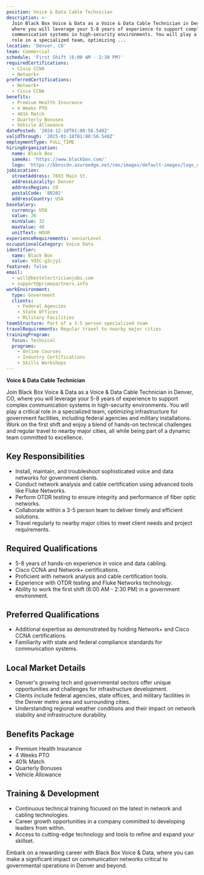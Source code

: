 ```yaml
---
position: Voice & Data Cable Technician
description: >-
  Join Black Box Voice & Data as a Voice & Data Cable Technician in Denver, CO,
  where you will leverage your 5-8 years of experience to support complex
  communication systems in high-security environments. You will play a critical
  role in a specialized team, optimizing ...
location: 'Denver, CO'
team: Commercial
schedule: 'First Shift (6:00 AM - 2:30 PM)'
requiredCertifications:
  - Cisco CCNA
  - Network+
preferredCertifications:
  - Network+
  - Cisco CCNA
benefits:
  - Premium Health Insurance
  - 4 Weeks PTO
  - 401k Match
  - Quarterly Bonuses
  - Vehicle Allowance
datePosted: '2024-12-18T01:00:56.548Z'
validThrough: '2025-01-18T01:00:56.548Z'
employmentType: FULL_TIME
hiringOrganization:
  name: Black Box
  sameAs: 'https://www.blackbox.com/'
  logo: 'https://bbnscdn.azureedge.net/cms/images/default-images/logo_dark.png'
jobLocation:
  streetAddress: 7693 Main St.
  addressLocality: Denver
  addressRegion: CO
  postalCode: '80202'
  addressCountry: USA
baseSalary:
  currency: USD
  value: 36
  minValue: 32
  maxValue: 40
  unitText: HOUR
experienceRequirements: seniorLevel
occupationalCategory: Voice Data
identifier:
  name: Black Box
  value: VOIC-g2cjy1
featured: false
email:
  - will@bestelectricianjobs.com
  - support@primepartners.info
workEnvironment:
  type: Government
  clients:
    - Federal Agencies
    - State Offices
    - Military Facilities
teamStructure: Part of a 3-5 person specialized team
travelRequirements: Regular travel to nearby major cities
trainingProgram:
  focus: Technical
  programs:
    - Online Courses
    - Industry Certifications
    - Skills Workshops
---
```



**Voice & Data Cable Technician**

Join Black Box Voice & Data as a Voice & Data Cable Technician in Denver, CO, where you will leverage your 5-8 years of experience to support complex communication systems in high-security environments. You will play a critical role in a specialized team, optimizing infrastructure for government facilities, including federal agencies and military installations. Work on the first shift and enjoy a blend of hands-on technical challenges and regular travel to nearby major cities, all while being part of a dynamic team committed to excellence.

## Key Responsibilities
- Install, maintain, and troubleshoot sophisticated voice and data networks for government clients.
- Conduct network analysis and cable certification using advanced tools like Fluke Networks.
- Perform OTDR testing to ensure integrity and performance of fiber optic networks.
- Collaborate within a 3-5 person team to deliver timely and efficient solutions.
- Travel regularly to nearby major cities to meet client needs and project requirements.

## Required Qualifications
- 5-8 years of hands-on experience in voice and data cabling.
- Cisco CCNA and Network+ certifications.
- Proficient with network analysis and cable certification tools.
- Experience with OTDR testing and Fluke Networks technology.
- Ability to work the first shift (6:00 AM - 2:30 PM) in a government environment.

## Preferred Qualifications
- Additional expertise as demonstrated by holding Network+ and Cisco CCNA certifications.
- Familiarity with state and federal compliance standards for communication systems.

## Local Market Details
- Denver's growing tech and governmental sectors offer unique opportunities and challenges for infrastructure development.
- Clients include federal agencies, state offices, and military facilities in the Denver metro area and surrounding cities.
- Understanding regional weather conditions and their impact on network stability and infrastructure durability.

## Benefits Package
- Premium Health Insurance
- 4 Weeks PTO
- 401k Match
- Quarterly Bonuses
- Vehicle Allowance

## Training & Development
- Continuous technical training focused on the latest in network and cabling technologies.
- Career growth opportunities in a company committed to developing leaders from within.
- Access to cutting-edge technology and tools to refine and expand your skillset.

Embark on a rewarding career with Black Box Voice & Data, where you can make a significant impact on communication networks critical to governmental operations in Denver and beyond. 

